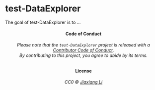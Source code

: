 
<!-- README.md is generated from README.Rmd. Please edit that file -->

# test-DataExplorer

<!-- badges: start -->

<!-- badges: end -->

The goal of test-DataExplorer is to …

<h4 align="center">

**Code of Conduct**

</h4>

<h6 align="center">

Please note that the `test-DataExplorer` project is released with a
[Contributor Code of
Conduct](https://github.com/JiaxiangBU/test-DataExplorer/blob/master/CODE_OF_CONDUCT.md).<br>By
contributing to this project, you agree to abide by its terms.

</h6>

<h4 align="center">

**License**

</h4>

<h6 align="center">

CC0 © [Jiaxiang
Li](https://github.com/JiaxiangBU/test-DataExplorer/blob/master/LICENSE.md)

</h6>
